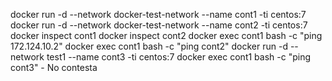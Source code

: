 docker run -d --network docker-test-network --name cont1 -ti centos:7
docker run -d --network docker-test-network --name cont2 -ti centos:7
docker inspect cont1
docker inspect cont2
docker exec cont1 bash -c "ping 172.124.10.2"
docker exec cont1 bash -c "ping cont2"
docker run -d --network test1 --name cont3 -ti centos:7
docker exec cont1 bash -c "ping cont3" - No contesta